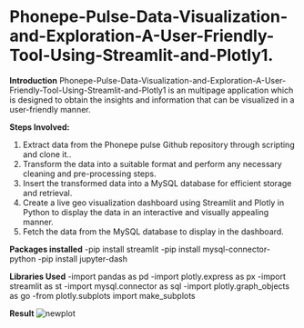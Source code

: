 
# Phonepe-Pulse-Data-Visualization-and-Exploration-A-User-Friendly-Tool-Using-Streamlit-and-Plotly1. 
**Introduction**
    Phonepe-Pulse-Data-Visualization-and-Exploration-A-User-Friendly-Tool-Using-Streamlit-and-Plotly1 is an multipage application which is designed to obtain the insights and information that can be visualized in a user-friendly manner.
    
**Steps Involved:**
1. Extract data from the Phonepe pulse Github repository through scripting and
clone it..
2. Transform the data into a suitable format and perform any necessary cleaning
and pre-processing steps.
3. Insert the transformed data into a MySQL database for efficient storage and
retrieval.
4. Create a live geo visualization dashboard using Streamlit and Plotly in Python
to display the data in an interactive and visually appealing manner.
5. Fetch the data from the MySQL database to display in the dashboard.

**Packages installed**
-pip install streamlit
-pip install mysql-connector-python
-pip install jupyter-dash

**Libraries Used**
-import pandas as pd 
-import plotly.express as px
-import streamlit as st 
-import mysql.connector as sql
-import plotly.graph_objects as go
-from plotly.subplots import make_subplots

**Result**
![newplot](https://user-images.githubusercontent.com/121713100/224039829-85530fa5-b19a-4ad9-b8ca-4c2b9fb8fce7.png)
